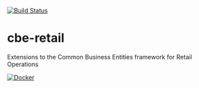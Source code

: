 [![Build Status](https://img.shields.io/circleci/project/github/Semprini/cbe-retail.svg)](https://circleci.com/gh/Semprini/cbe-retail)

# cbe-retail
Extensions to the Common Business Entities framework for Retail Operations

[![Docker](http://dockeri.co/image/semprini/cbe-retail)](https://hub.docker.com/r/semprini/cbe-retail/)
